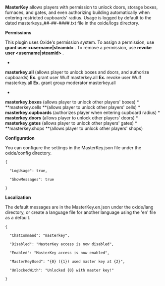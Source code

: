 **MasterKey** allows players with permission to unlock doors, storage boxes, furnaces, and gates, and even authorizing building automatically when entering restricted cupboards' radius. Usage is logged by default to the dated masterkeys_##-##-####.txt file in the oxide/logs directory.

**Permissions**

This plugin uses Oxide's permission system. To assign a permission, use **grant user <username|steamid> <permission>**. To remove a permission, use **revoke user <username|steamid> <permission>**.


* 
**masterkey.all** (allows player to unlock boxes and doors, and authorize cupboards)
**Ex.** grant user Wulf masterkey.all
**Ex.** revoke user Wulf masterkey.all
**Ex.** grant group moderator masterkey.all



* 
**masterkey.boxes** (allows player to unlock other players' boxes)
* 
**masterkey.cells **(allows player to unlock other players' cells)
* 
**masterkey.cupboards** (authorizes player when entering cupboard radius)
* 
**masterkey.doors** (allows player to unlock other players' doors)
* 
**masterkey.gates** (allows player to unlock other players' gates)
* 
**masterkey.shops **(allows player to unlock other players' shops)


**Configuration**

You can configure the settings in the MasterKey.json file under the oxide/config directory.

````
{

  "LogUsage": true,

  "ShowMessages": true

}
````


**Localization**

The default messages are in the MasterKey.en.json under the oxide/lang directory, or create a language file for another language using the 'en' file as a default.

````
{

  "ChatCommand": "masterkey",

  "Disabled": "MasterKey access is now disabled",

  "Enabled": "MasterKey access is now enabled",

  "MasterKeyUsed": "{0} ({1}) used master key at {2}",

  "UnlockedWith": "Unlocked {0} with master key!"

}
````